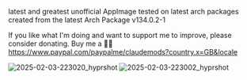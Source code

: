 latest and greatest unofficial AppImage
tested on latest arch packages
created from the latest Arch Package v134.0.2-1

If you like what I'm doing and want to support me to improve, please consider donating.
Buy me a 🍕🥧 https://www.paypal.com/paypalme/claudemods?country.x=GB&locale

![2025-02-03-223020_hyprshot](https://github.com/user-attachments/assets/6556c256-6a7d-43e7-81fc-c08618c58c92)
![2025-02-03-223002_hyprshot](https://github.com/user-attachments/assets/b0b7323c-195d-4103-bef8-52bf36ad2b07)
